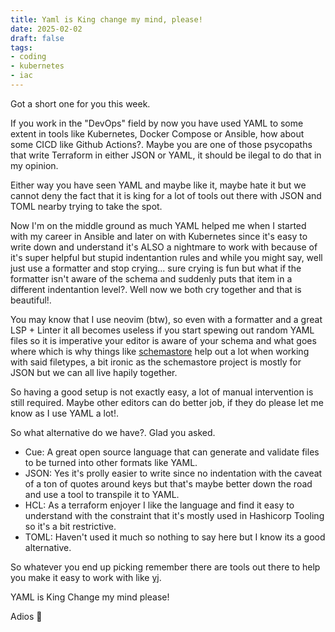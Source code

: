 ```yaml
---
title: Yaml is King change my mind, please!
date: 2025-02-02
draft: false 
tags: 
- coding
- kubernetes
- iac
---
```

Got a short one for you this week.

If you work in the "DevOps" field by now you have used YAML to some extent in tools like Kubernetes, Docker Compose or Ansible, how about some CICD like Github Actions?. Maybe you are one of those psycopaths that write Terraform in either JSON or YAML, it should be ilegal to do that in my opinion.

Either way you have seen YAML and maybe like it, maybe hate it but we cannot deny the fact that it is king for a lot of tools out there with JSON and TOML nearby trying to take the spot.

Now I'm on the middle ground as much YAML helped me when I started with my career in Ansible and later on with Kubernetes since it's easy to write down and understand it's ALSO a nightmare to work with because of it's super helpful but stupid indentantion rules and while you might say, well just use a formatter and stop crying... sure crying is fun but what if the formatter isn't aware of the schema and suddenly puts that item in a different indentantion level?. Well now we both cry together and that is beautiful!.

You may know that I use neovim (btw), so even with a formatter and a great LSP + Linter it all becomes useless if you start spewing out random YAML files so it is imperative your editor is aware of your schema and what goes where which is why things like [schemastore](https://github.com/b0o/SchemaStore.nvim) help out a lot when working with said filetypes, a bit ironic as the schemastore project is mostly for JSON but we can all live hapily together. 

So having a good setup is not exactly easy, a lot of manual intervention is still required. Maybe other editors can do better job, if they do please let me know as I use YAML a lot!.

So what alternative do we have?. Glad you asked.
- Cue: A great open source language that can generate and validate files to be turned into other formats like YAML.
- JSON: Yes it's prolly easier to write since no indentation with the caveat of a ton of quotes around keys but that's maybe better down the road and use a tool to transpile it to YAML.
- HCL: As a terraform enjoyer I like the language and find it easy to understand with the constraint that it's mostly used in Hashicorp Tooling so it's a bit restrictive.
- TOML: Haven't used it much so nothing to say here but I know its a good alternative.

So whatever you end up picking remember there are tools out there to help you make it easy to work with like [yj](https://github.com/sclevine/yj).

YAML is King Change my mind please!

Adios 👋